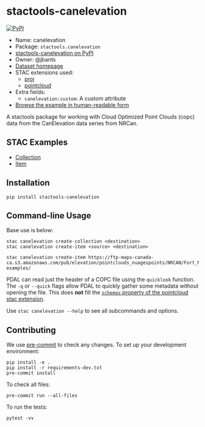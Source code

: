# stactools-canelevation

[![PyPI](https://img.shields.io/pypi/v/stactools-canelevation)](https://pypi.org/project/stactools-canelevation/)

- Name: canelevation
- Package: `stactools.canelevation`
- [stactools-canelevation on PyPI](https://pypi.org/project/stactools-canelevation/)
- Owner: @jbants
- [Dataset homepage](https://open.canada.ca/data/en/dataset/7069387e-9986-4297-9f55-0288e9676947)
- STAC extensions used:
  - [proj](https://github.com/stac-extensions/projection/)
  - [pointcloud](https://github.com/stac-extensions/pointcloud/)  
- Extra fields:
  - `canelevation:custom`: A custom attribute
- [Browse the example in human-readable form](https://radiantearth.github.io/stac-browser/#/external/raw.githubusercontent.com/stactools-packages/canelevation/main/examples/collection.json)

A stactools package for working with Cloud Optimized Point Clouds (copc) data from the CanElevation
data series from NRCan.

## STAC Examples

- [Collection](examples/collection.json)
- [Item](examples/AB_FortMcMurray2018_20180518_NAD83CSRS_UTMZ12_1km_E4760_N62940_CQL1_CLASS.copc/AB_FortMcMurray2018_20180518_NAD83CSRS_UTMZ12_1km_E4760_N62940_CQL1_CLASS.copc.json)

## Installation

```shell
pip install stactools-canelevation
```

## Command-line Usage

Base use is below:

```shell
stac canelevation create-collection <destination>
stac canelevation create-item <source> <destination>

stac canelevation create-item https://ftp-maps-canada-ca.s3.amazonaws.com/pub/elevation/pointclouds_nuagespoints/NRCAN/Fort_McMurray_2018/AB_FortMcMurray2018_20180518_NAD83CSRS_UTMZ12_1km_E4760_N62940_CQL1_CLASS.copc.laz examples/
```

PDAL can read just the header of a COPC file using the `quicklook` function.
The `-q` or `--quick` flags allow PDAL to quickly gather some metadata without opening the file.
This does **not** fill the [`schemas` property of the pointcloud stac extension](https://github.com/stac-extensions/pointcloud#schema-object).

Use `stac canelevation --help` to see all subcommands and options.

## Contributing

We use [pre-commit](https://pre-commit.com/) to check any changes.
To set up your development environment:

```shell
pip install -e .
pip install -r requirements-dev.txt
pre-commit install
```

To check all files:

```shell
pre-commit run --all-files
```

To run the tests:

```shell
pytest -vv
```
